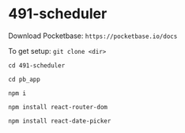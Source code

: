 # 491-scheduler

Download Pocketbase: `https://pocketbase.io/docs`

To get setup: `git clone <dir>`

`cd 491-scheduler`

`cd pb_app`

`npm i`

`npm install react-router-dom`

`npm install react-date-picker`


